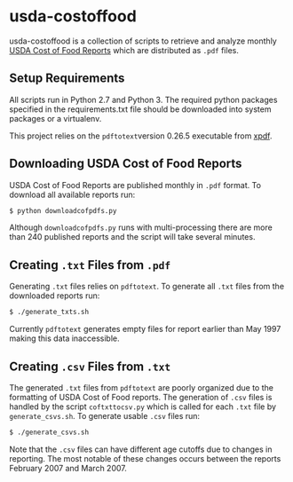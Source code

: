 # usda-costoffood

usda-costoffood is a collection of scripts to retrieve and analyze monthly [USDA Cost of Food Reports](http://www.cnpp.usda.gov/USDAFoodPlansCostofFood/reports) which are distributed as `.pdf` files.

Setup Requirements
------------------
All scripts run in Python 2.7 and Python 3. 
The required python packages specified in the requirements.txt file should be downloaded into system packages or a virtualenv.

This project relies on the `pdftotext`version 0.26.5  executable from [xpdf](http://www.foolabs.com/xpdf/download.html).

Downloading USDA Cost of Food Reports
-------------------------------------
USDA Cost of Food Reports are published monthly in `.pdf` format. To download all available reports run:

```bash
$ python downloadcofpdfs.py
```

Although `downloadcofpdfs.py` runs with multi-processing there are more than 240 published reports and the script will take several minutes.

Creating `.txt` Files from `.pdf`
---------------------------------
Generating `.txt` files relies on `pdftotext`. To generate all `.txt` files from the downloaded reports run:

```bash
$ ./generate_txts.sh
```
Currently `pdftotext` generates empty files for report earlier than May 1997 making this data inaccessible.

Creating `.csv` Files from `.txt`
---------------------------------
The generated `.txt` files from `pdftotext` are poorly organized due to the formatting of USDA Cost of Food reports. The generation of `.csv` files is handled by the script `coftxttocsv.py` which is called for each `.txt` file by `generate_csvs.sh`. To generate usable `.csv` files run:

```bash
$ ./generate_csvs.sh
```
Note that the `.csv` files can have different age cutoffs due to changes in reporting. The most notable of these changes occurs between the reports February 2007 and March 2007.
